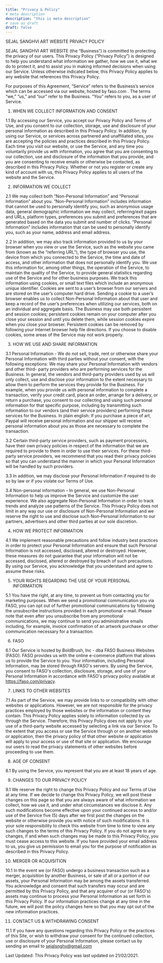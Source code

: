 ```yaml
---
title: "Privacy & Policy"
# meta description
description: "this is meta description"
# save as draft
draft: false
---
```


SEJAL SANGHVI ART WEBSITE PRIVACY POLICY

SEJAL SANGHVI ART WEBSITE (the “Business”) is committed to protecting the privacy of our users. This Privacy Policy (“Privacy Policy”) is designed to help you understand what information we gather, how we use it, what we do to protect it, and to assist you in making informed decisions when using our Service.  Unless otherwise indicated below, this Privacy Policy applies to any website that references this Privacy Policy.

For purposes of this Agreement, “Service” refers to the Business’s service which can be accessed via our website, hosted by faso.com . The terms “we,” “us,” and “our” refer to the Business. “You” refers to you, as a user of Service.


1. WHEN WE COLLECT INFORMATION AND CONSENT

1.1 By accessing our Service, you accept our Privacy Policy and Terms of Use, and you consent to our collection, storage, use and disclosure of your personal information as described in this Privacy Policy. In addition, by using our Service, or services across partnered and unaffiliated sites, you are accepting the policies and practices described in this Privacy Policy. Each time you visit our website, or use the Service, and any time you voluntarily provide us with information, you agree that you are consenting to our collection, use and disclosure of the information that you provide, and you are consenting to receive emails or otherwise be contacted, as described in this Privacy Policy. Whether or not you register or create any kind of account with us, this Privacy Policy applies to all users of the website and the Service.


2. INFORMATION WE COLLECT

2.1 We may collect both “Non-Personal Information” and “Personal Information” about you. “Non-Personal Information” includes information that cannot be used to personally identify you, such as anonymous usage data, general demographic information we may collect, referring/exit pages and URLs, platform types, preferences you submit and preferences that are generated based on the data you submit and number of clicks. “Personal Information” includes information that can be used to personally identify you, such as your name, address and email address.

2.2 In addition, we may also track information provided to us by your browser when you view or use the Service, such as the website you came from (known as the “referring URL”), the type of browser you use, the device from which you connected to the Service, the time and date of access, and other information that does not personally identify you.  We use this information for, among other things, the operation of the Service, to maintain the quality of the Service, to provide general statistics regarding use of the Service and for other business purposes. We track this information using cookies, or small text files which include an anonymous unique identifier. Cookies are sent to a user’s browser from our servers and are stored on the user’s computer hard drive. Sending a cookie to a user’s browser enables us to collect Non-Personal Information about that user and keep a record of the user’s preferences when utilizing our services, both on an individual and aggregate basis.  The Business may use both persistent and session cookies; persistent cookies remain on your computer after you close your session and until you delete them, while session cookies expire when you close your browser. Persistent cookies can be removed by following your Internet browser help file directions. If you choose to disable cookies, some areas of the Service may not work properly.


3. HOW WE USE AND SHARE INFORMATION

3.1 Personal Information - We do not sell, trade, rent or otherwise share your Personal Information with third parties without your consent, with the following exceptions: We may share your Personal Information with vendors and other third- party providers who are performing services for the Business. In general, the vendors and third-party providers used by us will only collect, use and disclose your information to the extent necessary to allow them to perform the services they provide for the Business.  For example, when you provide us with personal information to complete a transaction, verify your credit card, place an order, arrange for a delivery, or return a purchase, you consent to our collecting and using such personal information for that specific purpose, including by transmitting such information to our vendors (and their service providers) performing these services for the Business.  In plain english:  If you purchase a piece of art, Paypal will receive personal information and our shipper will receive personal information about you as those are necessary to complete the transaction.

3.2 Certain third-party service providers, such as payment processors, have their own privacy policies in respect of the information that we are required to provide to them in order to use their services.  For these third-party service providers, we recommend that you read their privacy policies so that you can understand the manner in which your Personal Information will be handled by such providers.

3.3 In addition, we may disclose your Personal Information if required to do so by law or if you violate our Terms of Use.

3.4 Non-personal information - In general, we use Non-Personal Information to help us improve the Service and customize the user experience. We also aggregate Non-Personal Information in order to track trends and analyze use patterns of the Service. This Privacy Policy does not limit in any way our use or disclosure of Non-Personal Information and we reserve the right to use and disclose such Non-Personal Information to our partners, advertisers and other third parties at our sole discretion.


4. HOW WE PROTECT INFORMATION

4.1 We implement reasonable precautions and follow industry best practices in order to protect your Personal Information and ensure that such Personal Information is not accessed, disclosed, altered or destroyed.  However, these measures do not guarantee that your information will not be accessed, disclosed, altered or destroyed by breach of such precautions. By using our Service, you acknowledge that you understand and agree to assume these risks.


5. YOUR RIGHTS REGARDING THE USE OF YOUR PERSONAL INFORMATION

5.1 You have the right, at any time, to prevent us from contacting you for marketing purposes. When we send a promotional communication you via FASO, you can opt out of further promotional communications by following the unsubscribe instructions provided in each promotional e-mail.   Please note that even after you unsubscribe from any promotional communications, we may continue to send you administrative emails including, for example, invoice confirmation of an artwork purchase or other communication necessary for a transaction.


6. FASO

6.1 Our Service is hosted by BoldBrush, Inc - dba FASO Business Websites (FASO).  FASO provides us with the online e-commerce platform that allows us to provide the Service to you.  Your information, including Personal Information, may be stored through FASO's servers.  By using the Service, you consent to FASO's collection, disclosure, storage, and use of your Personal Information in accordance with FASO's privacy policy available at https://faso.com/privacy.  



7. LINKS TO OTHER WEBSITES

7.1 As part of the Service, we may provide links to or compatibility with other websites or applications. However, we are not responsible for the privacy practices employed by those websites or the information or content they contain. This Privacy Policy applies solely to information collected by us through the Service. Therefore, this Privacy Policy does not apply to your use of a third-party website accessed by selecting a link via our Service. To the extent that you access or use the Service through or on another website or application, then the privacy policy of that other website or application will apply to your access or use of that site or application. We encourage our users to read the privacy statements of other websites before proceeding to use them.


8. AGE OF CONSENT

8.1 By using the Service, you represent that you are at least 18 years of age.



9. CHANGES TO OUR PRIVACY POLICY

9.1 We reserve the right to change this Privacy Policy and our Terms of Use at any time. If we decide to change this Privacy Policy, we will post these changes on this page so that you are always aware of what information we collect, how we use it, and under what circumstances we disclose it. Any such modifications become effective upon your continued access to and/or use of the Service five (5) days after we first post the changes on the website or otherwise provide you with notice of such modifications. It is your sole responsibility to check this website from time to time to view any such changes to the terms of this Privacy Policy. If you do not agree to any changes, if and when such changes may be made to this Privacy Policy, you must cease access to this website. If you have provided your email address to us, you give us permission to email you for the purpose of notification as described in this Privacy Policy.


10. MERGER OR ACQUISITION

10.1 In the event we (or FASO) undergo a business transaction such as a merger, acquisition by another Business, or sale of all or a portion of our assets, your Personal Information may be among the assets transferred. You acknowledge and consent that such transfers may occur and are permitted by this Privacy Policy, and that any acquirer of our (or FASO's) assets may continue to process your Personal Information as set forth in this Privacy Policy. If our information practices change at any time in the future, we will post the policy changes here so that you may opt out of the new information practices.


11. CONTACT US & WITHDRAWING CONSENT

11.1 If you have any questions regarding this Privacy Policy or the practices of this Site, or wish to withdraw your consent for the continued collection, use or disclosure of your Personal Information, please contact us by sending an email to sejalsnghv@gmail.com

Last Updated: This Privacy Policy was last updated on 21/02/2021.